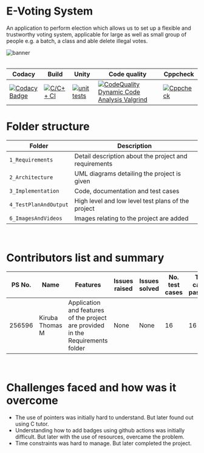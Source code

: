 # E-Voting System

An application to perform election which allows us to set up a flexible and trustworthy voting system, applicable for large as well as small group of people e.g. a batch, a class and able delete illegal votes.

![banner](./6_ImagesAndVideos/Banner.png)<br/><br/>

| Codacy | Build | Unity | Code quality | Cppcheck |
| --- | --- | --- | --- | --- |
| [![Codacy Badge](https://app.codacy.com/project/badge/Grade/e4bf510fb7b741c0a62b0031af5400b8)](https://www.codacy.com/gh/KirubaThomasM/Stepin/dashboard?utm_source=github.com&amp;utm_medium=referral&amp;utm_content=KirubaThomasM/Stepin&amp;utm_campaign=Badge_Grade) | [![C/C++ CI](https://github.com/KirubaThomasM/Stepin/actions/workflows/c-ccp.yml/badge.svg)](https://github.com/KirubaThomasM/Stepin/actions/workflows/c-ccp.yml) | [![unit tests](https://github.com/KirubaThomasM/Stepin/actions/workflows/c-unity.yml/badge.svg)](https://github.com/KirubaThomasM/Stepin/actions/workflows/c-unity.yml) | [![CodeQuality Dynamic Code Analysis Valgrind](https://github.com/KirubaThomasM/Stepin/actions/workflows/valgrind.yml/badge.svg)](https://github.com/KirubaThomasM/Stepin/actions/workflows/valgrind.yml) | [![Cppcheck](https://github.com/KirubaThomasM/Stepin/actions/workflows/cppcheck.yml/badge.svg)](https://github.com/KirubaThomasM/Stepin/actions/workflows/cppcheck.yml) |

# Folder structure
| Folder | Description |
| --- | --- |
| `1_Requirements` | Detail description about the project and requirements |
| `2_Architecture` | UML diagrams detailing the project is given |
| `3_Implementation` | Code, documentation and test cases |
| `4_TestPlanAndOutput` | High level and low level test plans of the project | 
| `6_ImagesAndVideos` | Images relating to the project are added |
<br/>

# Contributors list and summary
| PS No. | Name | Features | Issues raised | Issues solved | No. test cases | Test cases passded |
| --- | --- | --- | --- | --- | --- | --- |
| 256596 | Kiruba Thomas M | Application and features of the project are provided in the Requirements folder| None | None | 16 | 16 |
<br/>

# Challenges faced and how was it overcome
* The use of pointers was initially hard to understand. But later found out using C tutor.
* Understanding how to add badges using github actions was initially difficult. But later with the use of resources, overcame the problem.
* Time constraints was hard to manage. But later completed the project.


